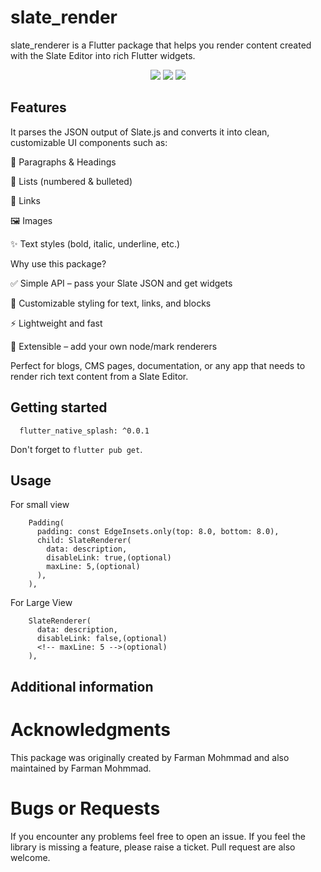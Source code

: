 # slate_render

slate_renderer is a Flutter package that helps you render content created with the Slate Editor into rich Flutter widgets.

<p align='center'>
    <img src="https://github.com/FarmanWork/slate_render/blob/main/screenshot_home.png" />
    <img src="https://github.com/FarmanWork/slate_render/blob/main/screenshot_view.png" />
    <img src="https://github.com/FarmanWork/slate_render/blob/main/screenshot_image_view.png" />
</p>

## Features

It parses the JSON output of Slate.js
and converts it into clean, customizable UI components such as:

📄 Paragraphs & Headings

📝 Lists (numbered & bulleted)

🔗 Links

🖼️ Images

✨ Text styles (bold, italic, underline, etc.)

Why use this package?

✅ Simple API – pass your Slate JSON and get widgets

🎨 Customizable styling for text, links, and blocks

⚡ Lightweight and fast

🧩 Extensible – add your own node/mark renderers

Perfect for blogs, CMS pages, documentation, or any app that needs to render rich text content from a Slate Editor.

## Getting started

```dependencies
  flutter_native_splash: ^0.0.1
```

Don't forget to `flutter pub get`.

## Usage

For small view

```
    Padding(
      padding: const EdgeInsets.only(top: 8.0, bottom: 8.0),
      child: SlateRenderer(
        data: description,
        disableLink: true,(optional)
        maxLine: 5,(optional)
      ),
    ),
```

For Large View

```
    SlateRenderer(
      data: description,
      disableLink: false,(optional)
      <!-- maxLine: 5 -->(optional)
    ),
```

## Additional information

# Acknowledgments

This package was originally created by Farman Mohmmad and also maintained by Farman Mohmmad.

# Bugs or Requests

If you encounter any problems feel free to open an issue. If you feel the library is missing a feature, please raise a ticket. Pull request are also welcome.
